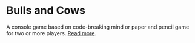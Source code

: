 # Bulls and Cows

A console game based on code-breaking mind or paper and pencil game for
two or more players. [Read more](https://en.wikipedia.org/wiki/Bulls_and_Cows).


